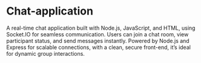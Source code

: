 # Chat-application
A real-time chat application built with Node.js, JavaScript, and HTML, using Socket.IO for seamless communication. Users can join a chat room, view participant status, and send messages instantly. Powered by Node.js and Express for scalable connections, with a clean, secure front-end, it’s ideal for dynamic group interactions.
